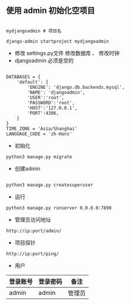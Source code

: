## 使用 admin 初始化空项目

~~~~~~

mydjangoadmin # 项目名

django-admin startproject mydjangoadmin

~~~~~~


* 修改 settings.py文件 修改数据库 、 修改时钟
* djangoadmin 必须是空的
~~~~~~

DATABASES = {
    'default': {
        'ENGINE': 'django.db.backends.mysql',
        'NAME': 'djangoadmin',
        'USER':'root',
        'PASSWORD':'root',
        'HOST':'127.0.0.1',
        'PORT':4306,
    }
}
TIME_ZONE = 'Asia/Shanghai'
LANGUAGE_CODE = 'zh-Hans'
~~~~~~


* 初始化

~~~~~~
python3 manage.py migrate

~~~~~~


* 创建admin
~~~~~~

python3 manage.py createsuperuser

~~~~~~

* 运行

~~~~~~
python3 manage.py runserver 0.0.0.0:7890
~~~~~~

* 管理员访问地址

~~~~~~
http://ip:port/admin/ 
~~~~~~


* 项目探针 

~~~~~~
http://ip:port/ping/
~~~~~~

* 用户

|登录账号|登录密码|备注|
|----|----|----|
|admin| admin |管理员|

